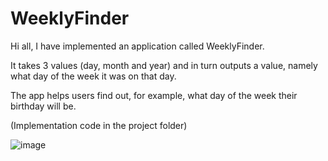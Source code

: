 # WeeklyFinder

Hi all, I have implemented an application called WeeklyFinder. 

It takes 3 values (day, month and year) and in turn outputs a value, namely what day of the week it was on that day. 

The app helps users find out, for example, what day of the week their birthday will be.

(Implementation code in the project folder)

![image](https://user-images.githubusercontent.com/107930591/183254292-ecf033c9-b1de-43a4-83e4-271d7c5fb022.png)
